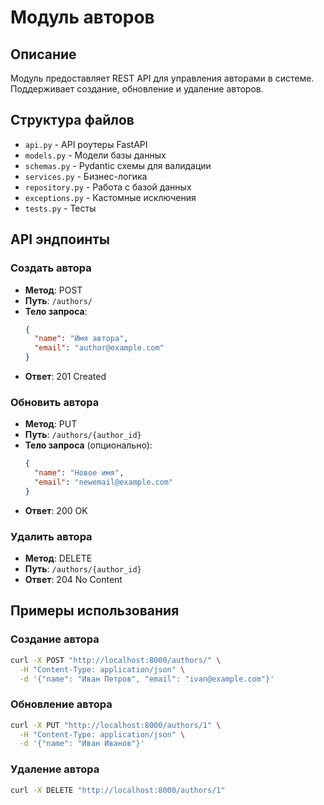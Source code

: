 # Модуль авторов

## Описание

Модуль предоставляет REST API для управления авторами в системе. Поддерживает создание, обновление и удаление авторов.

## Структура файлов

- `api.py` - API роутеры FastAPI
- `models.py` - Модели базы данных
- `schemas.py` - Pydantic схемы для валидации
- `services.py` - Бизнес-логика
- `repository.py` - Работа с базой данных
- `exceptions.py` - Кастомные исключения
- `tests.py` - Тесты

## API эндпоинты

### Создать автора
- **Метод**: POST
- **Путь**: `/authors/`
- **Тело запроса**:
  ```json
  {
    "name": "Имя автора",
    "email": "author@example.com"
  }
  ```
- **Ответ**: 201 Created

### Обновить автора
- **Метод**: PUT
- **Путь**: `/authors/{author_id}`
- **Тело запроса** (опционально):
  ```json
  {
    "name": "Новое имя",
    "email": "newemail@example.com"
  }
  ```
- **Ответ**: 200 OK

### Удалить автора
- **Метод**: DELETE
- **Путь**: `/authors/{author_id}`
- **Ответ**: 204 No Content

## Примеры использования

### Создание автора
```bash
curl -X POST "http://localhost:8000/authors/" \
  -H "Content-Type: application/json" \
  -d '{"name": "Иван Петров", "email": "ivan@example.com"}'
```

### Обновление автора
```bash
curl -X PUT "http://localhost:8000/authors/1" \
  -H "Content-Type: application/json" \
  -d '{"name": "Иван Иванов"}'
```

### Удаление автора
```bash
curl -X DELETE "http://localhost:8000/authors/1"